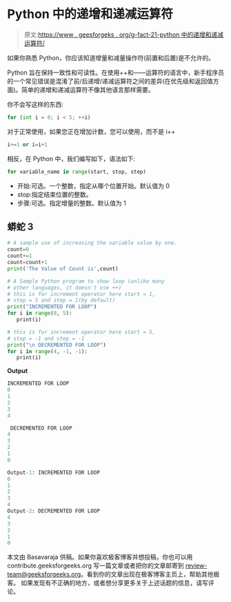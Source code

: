 # Python 中的递增和递减运算符

> 原文:[https://www . geesforgeks . org/g-fact-21-python 中的递增和递减运算符/](https://www.geeksforgeeks.org/g-fact-21-increment-and-decrement-operators-in-python/)

如果你熟悉 Python，你应该知道增量和减量操作符(前置和后置)是不允许的。

Python 旨在保持一致性和可读性。在使用++和——运算符的语言中，新手程序员的一个常见错误是混淆了前/后递增/递减运算符之间的差异(在优先级和返回值方面)。简单的递增和递减运算符不像其他语言那样需要。

你不会写这样的东西:

```py
for (int i = 0; i < 5; ++i)
```

对于正常使用，如果您正在增加计数，您可以使用，而不是 i++

```py
i+=1 or i=i+1
```

相反，在 Python 中，我们编写如下，语法如下:

```py
for variable_name in range(start, stop, step)
```

*   开始:可选。一个整数，指定从哪个位置开始。默认值为 0
*   stop:指定结束位置的整数。
*   步骤:可选。指定增量的整数。默认值为 1

## 蟒蛇 3

```py
# A sample use of increasing the variable value by one.
count=0
count+=1
count=count+1
print('The Value of Count is',count)

# A Sample Python program to show loop (unlike many
# other languages, it doesn't use ++)
# this is for increment operator here start = 1,
# stop = 5 and step = 1(by default)
print("INCREMENTED FOR LOOP")
for i in range(0, 5):
   print(i)

# this is for increment operator here start = 5,
# stop = -1 and step = -1
print("\n DECREMENTED FOR LOOP")
for i in range(4, -1, -1):
   print(i)
```

**Output**

```py
INCREMENTED FOR LOOP
0
1
2
3
4

 DECREMENTED FOR LOOP
4
3
2
1
0
```

```py
Output-1: INCREMENTED FOR LOOP
0
1
2
3
4
Output-2: DECREMENTED FOR LOOP
4
3
2
1
0
```

本文由 Basavaraja 供稿。如果你喜欢极客博客并想投稿，你也可以用 contribute.geeksforgeeks.org 写一篇文章或者把你的文章邮寄到 review-team@geeksforgeeks.org。看到你的文章出现在极客博客主页上，帮助其他极客。
如果发现有不正确的地方，或者想分享更多关于上述话题的信息，请写评论。